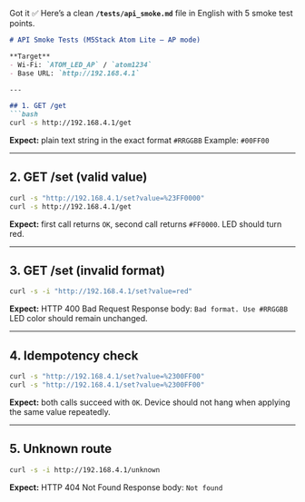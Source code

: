 Got it ✅ Here’s a clean **`/tests/api_smoke.md`** file in English with 5 smoke test points.

````markdown
# API Smoke Tests (M5Stack Atom Lite — AP mode)

**Target**
- Wi-Fi: `ATOM_LED_AP` / `atom1234`
- Base URL: `http://192.168.4.1`

---

## 1. GET /get
```bash
curl -s http://192.168.4.1/get
````

**Expect:** plain text string in the exact format `#RRGGBB`
Example: `#00FF00`

---

## 2. GET /set (valid value)

```bash
curl -s "http://192.168.4.1/set?value=%23FF0000"
curl -s http://192.168.4.1/get
```

**Expect:** first call returns `OK`, second call returns `#FF0000`.
LED should turn red.

---

## 3. GET /set (invalid format)

```bash
curl -s -i "http://192.168.4.1/set?value=red"
```

**Expect:** HTTP 400 Bad Request
Response body: `Bad format. Use #RRGGBB`
LED color should remain unchanged.

---

## 4. Idempotency check

```bash
curl -s "http://192.168.4.1/set?value=%2300FF00"
curl -s "http://192.168.4.1/set?value=%2300FF00"
```

**Expect:** both calls succeed with `OK`.
Device should not hang when applying the same value repeatedly.

---

## 5. Unknown route

```bash
curl -s -i http://192.168.4.1/unknown
```

**Expect:** HTTP 404 Not Found
Response body: `Not found`

```


